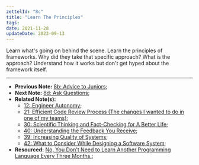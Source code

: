 ```yaml
---
zettelId: "8c"
title: "Learn The Principles"
tags:
date: 2021-11-28
updateDate: 2023-09-13
---
```


Learn what's going on behind the scene. Learn the principles of frameworks. Why did they take that specific approach? What is the approach? Understand how it works but don't get hyped about the framework itself.

---

- **Previous Note:** [8b: Advice to Juniors](/notes/8b/);
- **Next Note:** [8d: Ask Questions](/notes/8d/);
- **Related Note(s):**
  - [12: Engineer Autonomy](/notes/12/);
  - [21: Efficient Code Review Process (The changes I wanted to do in one of my teams)](/notes/21/);
  - [30: Scientific Thinking and Fact-Checking for A Better Life](/notes/30/);
  - [40: Understanding the Feedback You Receive](/notes/40/);
  - [39: Increasing Quality of Systems](/notes/39/);
  - [42: What to Consider While Designing a Software System](/notes/42/);
- **Resourced:** [No, You Don't Need to Learn Another Programming Language Every Three Months.](/no-you-dont-need-to-learn-another-programming-language-every-three-months/);
